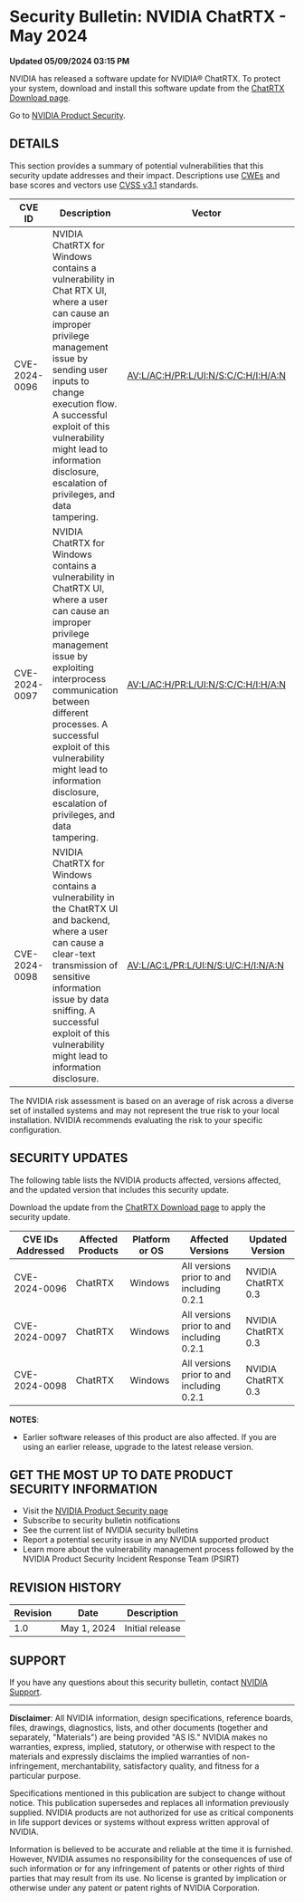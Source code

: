 # Security Bulletin: NVIDIA ChatRTX - May 2024

**Updated 05/09/2024 03:15 PM**

NVIDIA has released a software update for NVIDIA® ChatRTX. To protect your system, download and install this software update from the [ChatRTX Download page](https://www.nvidia.com/download).

Go to [NVIDIA Product Security](https://www.nvidia.com/en-us/security/).

## DETAILS

This section provides a summary of potential vulnerabilities that this security update addresses and their impact. Descriptions use [CWEs](https://cwe.mitre.org/) and base scores and vectors use [CVSS v3.1](https://www.first.org/cvss/v3.1/) standards.

| CVE ID          | Description                                                                                                                   | Vector                                                                                                     | Base Score | Severity | CWE ID | Impacts                |
|-----------------|-------------------------------------------------------------------------------------------------------------------------------|------------------------------------------------------------------------------------------------------------|------------|----------|--------|------------------------|
| CVE-2024-0096   | NVIDIA ChatRTX for Windows contains a vulnerability in Chat RTX UI, where a user can cause an improper privilege management issue by sending user inputs to change execution flow. A successful exploit of this vulnerability might lead to information disclosure, escalation of privileges, and data tampering. | [AV:L/AC:H/PR:L/UI:N/S:C/C:H/I:H/A:N](https://www.first.org/cvss/calculator/3.1/AV:L/AC:H/PR:L/UI:N/S:C/C:H/I:H/A:N) | 7.5        | High     | CWE-269 | Information disclosure, escalation of privileges, data tampering |
| CVE-2024-0097   | NVIDIA ChatRTX for Windows contains a vulnerability in ChatRTX UI, where a user can cause an improper privilege management issue by exploiting interprocess communication between different processes. A successful exploit of this vulnerability might lead to information disclosure, escalation of privileges, and data tampering. | [AV:L/AC:H/PR:L/UI:N/S:C/C:H/I:H/A:N](https://www.first.org/cvss/calculator/3.1/AV:L/AC:H/PR:L/UI:N/S:C/C:H/I:H/A:N) | 7.5        | High     | CWE-269 | Information disclosure, escalation of privileges, data tampering |
| CVE-2024-0098   | NVIDIA ChatRTX for Windows contains a vulnerability in the ChatRTX UI and backend, where a user can cause a clear-text transmission of sensitive information issue by data sniffing. A successful exploit of this vulnerability might lead to information disclosure. | [AV:L/AC:L/PR:L/UI:N/S:U/C:H/I:N/A:N](https://www.first.org/cvss/calculator/3.1/AV:L/AC:L/PR:L/UI:N/S:U/C:H/I:N/A:N) | 5.5        | Medium   | CWE-319 | Information disclosure |

The NVIDIA risk assessment is based on an average of risk across a diverse set of installed systems and may not represent the true risk to your local installation. NVIDIA recommends evaluating the risk to your specific configuration.

## SECURITY UPDATES

The following table lists the NVIDIA products affected, versions affected, and the updated version that includes this security update.

Download the update from the [ChatRTX Download page](https://www.nvidia.com/download) to apply the security update.

| CVE IDs Addressed | Affected Products | Platform or OS | Affected Versions                | Updated Version    |
|-------------------|-------------------|----------------|----------------------------------|--------------------|
| CVE-2024-0096     | ChatRTX           | Windows        | All versions prior to and including 0.2.1 | NVIDIA ChatRTX 0.3 |
| CVE-2024-0097     | ChatRTX           | Windows        | All versions prior to and including 0.2.1 | NVIDIA ChatRTX 0.3 |
| CVE-2024-0098     | ChatRTX           | Windows        | All versions prior to and including 0.2.1 | NVIDIA ChatRTX 0.3 |

**NOTES**:
- Earlier software releases of this product are also affected. If you are using an earlier release, upgrade to the latest release version.

## GET THE MOST UP TO DATE PRODUCT SECURITY INFORMATION

- Visit the [NVIDIA Product Security page](https://www.nvidia.com/en-us/security/)
- Subscribe to security bulletin notifications
- See the current list of NVIDIA security bulletins
- Report a potential security issue in any NVIDIA supported product
- Learn more about the vulnerability management process followed by the NVIDIA Product Security Incident Response Team (PSIRT)

## REVISION HISTORY

| Revision | Date       | Description    |
|----------|------------|----------------|
| 1.0      | May 1, 2024 | Initial release |

## SUPPORT

If you have any questions about this security bulletin, contact [NVIDIA Support](https://www.nvidia.com/en-us/support/).

---

**Disclaimer**: All NVIDIA information, design specifications, reference boards, files, drawings, diagnostics, lists, and other documents (together and separately, "Materials") are being provided "AS IS." NVIDIA makes no warranties, express, implied, statutory, or otherwise with respect to the materials and expressly disclaims the implied warranties of non-infringement, merchantability, satisfactory quality, and fitness for a particular purpose.

Specifications mentioned in this publication are subject to change without notice. This publication supersedes and replaces all information previously supplied. NVIDIA products are not authorized for use as critical components in life support devices or systems without express written approval of NVIDIA.

Information is believed to be accurate and reliable at the time it is furnished. However, NVIDIA assumes no responsibility for the consequences of use of such information or for any infringement of patents or other rights of third parties that may result from its use. No license is granted by implication or otherwise under any patent or patent rights of NVIDIA Corporation.

